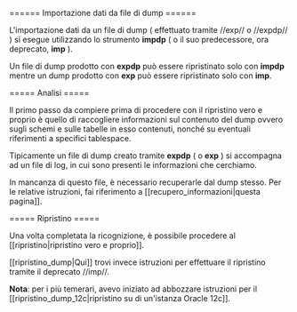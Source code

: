 
====== Importazione dati da file di dump ======

L'importazione dati da un file di dump ( effettuato tramite //exp// o //expdp// ) si esegue utilizzando lo strumento **impdp** ( o il suo predecessore, ora deprecato, **imp** ). 

Un file di dump prodotto con **expdp** può essere ripristinato solo con **impdp** mentre un dump prodotto con **exp** può essere ripristinato solo con **imp**.

===== Analisi =====

Il primo passo da compiere prima di procedere con il ripristino vero e proprio è quello di raccogliere informazioni sul contenuto del dump ovvero sugli schemi e sulle tabelle in esso contenuti, nonché su eventuali riferimenti a specifici tablespace.

Tipicamente un file di dump creato tramite **expdp** ( o **exp** ) si accompagna ad un file di log, in cui sono presenti le informazioni che cerchiamo.

In mancanza di questo file, è necessario recuperarle dal dump stesso. Per le relative istruzioni, fai riferimento a [[recupero_informazioni|questa pagina]].

===== Ripristino =====

Una volta completata la ricognizione, è possibile procedere al [[ripristino|ripristino vero e proprio]]. 

[[ripristino_dump|Qui]] trovi invece istruzioni per effettuare il ripristino tramite il deprecato //imp//.

**Nota**: per i più temerari, avevo iniziato ad abbozzare istruzioni per il [[ripristino_dump_12c|ripristino su di un'istanza Oracle 12c]].

